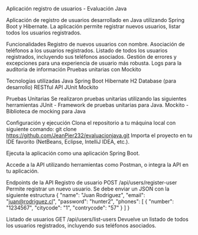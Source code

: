 Aplicación registro de usuarios - Evaluación Java

Aplicación de registro de usuarios desarrollado en Java utilizando Spring Boot y Hibernate. 
La aplicación permite registrar nuevos usuarios, listar todos los usuarios registrados.

Funcionalidades
Registro de nuevos usuarios con nombre.
Asociación de teléfonos a los usuarios registrados.
Listado de todos los usuarios registrados, incluyendo sus teléfonos asociados.
Gestión de errores y excepciones para una experiencia de usuario más robusta.
Logs para la auditoria de información
Pruebas unitarias con Mockito

Tecnologías utilizadas
Java
Spring Boot
Hibernate
H2 Database (para desarrollo)
RESTful API
JUnit
Mockito

Pruebas Unitarias
Se realizaron pruebas unitarias utilizando las siguientes herramientas
JUnit - Framework de pruebas unitarias para Java.
Mockito - Biblioteca de mocking para Java

Configuración y ejecución
Clona el repositorio a tu máquina local con siguiente comando: git clone https://github.com/JeanPier232/evaluacionjava.git
Importa el proyecto en tu IDE favorito (NetBeans, Eclipse, IntelliJ IDEA, etc.).

Ejecuta la aplicación como una aplicación Spring Boot.

Accede a la API utilizando herramientas como Postman, o integra la API en tu aplicación.

Endpoints de la API
Registro de usuario
POST /api/users/register-user
Permite registrar un nuevo usuario. Se debe enviar un JSON con la siguiente estructura
{
    "name": "Juan Rodriguez",
    "email": "juan@rodriguez.cl",
    "password": "hunter2",
    "phones": [
        {
            "number": "1234567",
            "citycode": "1",
            "contrycode": "57"
        }
    ]
}

Listado de usuarios
GET /api/users/list-users
Devuelve un listado de todos los usuarios registrados, incluyendo sus teléfonos asociados.
